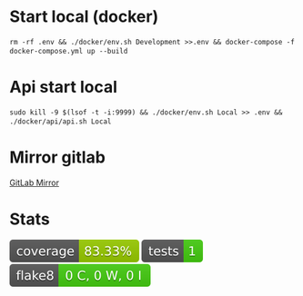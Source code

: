 Start local (docker)
==================

    rm -rf .env && ./docker/env.sh Development >>.env && docker-compose -f docker-compose.yml up --build

Api start local
==================

    sudo kill -9 $(lsof -t -i:9999) && ./docker/env.sh Local >> .env && ./docker/api/api.sh Local

Mirror gitlab
==================
[GitLab Mirror](https://gitlab.com/GavrilovStepan01/TemplateModernProject)

Stats
==================
<img src="coverage-badge.svg" alt="coverage">
<img src="tests-badge.svg" alt="tests">
<img src="flake8-badge.svg" alt="flake8">

